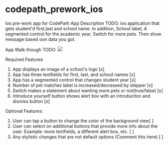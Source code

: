 # codepath_prework_ios
Ios pre-work app for CodePath
App Description
TODO: ios application that gets student'd first,last and school name. In addition, School label, A segmented control for the academic year, Switch for more pets. Then show message based oon data you got.

App Walk-though
TODO: ![](https://imgur.com/a/gE33X52.gif)

Required Features
1. App displays an image of a school's logo [x]
2. App has three textfields for first, last, and school names [x]
3. App has a segmented control that changes student year [x]
4. Number of pet matches label is increased/decreased by stepper [x]
5. Switch makes a statement about wanting more pets or not(true/false) [x]
6. Introduce yourself button shows alert box with an introduciton and dismiss button [x]

Optional Features:
1. User can tap a button to change the color of the background view[ ]
3. User can select on additional buttons that provide more info about the user. Example: more textfields, a different alert box, etc. [ ]
4. Any stylistic changes that are not default options (Comment this here) [ ]
